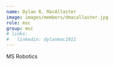 ```yaml
---
name: Dylan R. MacAllaster
image: images/members/dmacallaster.jpg
role: msc 
group: msc
# links:
#   linkedin: dylanmac1011
---
```

MS Robotics


